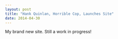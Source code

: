 ```yaml
---
layout: post
title: "Hank Quinlan, Horrible Cop, Launches Site"
date: 2014-04-30
---
```


My brand new site. Still a work in progress!

